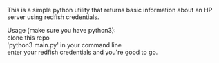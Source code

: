 This is a simple python utility that returns basic information about an HP server using redfish credentials.

Usage (make sure you have python3):  
clone this repo  
'python3 main.py' in your command line  
enter your redfish credentials and you're good to go.  